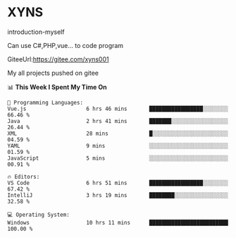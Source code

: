 # XYNS
introduction-myself

Can use C#,PHP,vue... to code program

GiteeUrl:https://gitee.com/xyns001

My all projects pushed on gitee

<!--START_SECTION:waka-->
📊 **This Week I Spent My Time On** 

```text
💬 Programming Languages: 
Vue.js                   6 hrs 46 mins       █████████████████░░░░░░░░   66.46 % 
Java                     2 hrs 41 mins       ███████░░░░░░░░░░░░░░░░░░   26.44 % 
XML                      28 mins             █░░░░░░░░░░░░░░░░░░░░░░░░   04.59 % 
YAML                     9 mins              ░░░░░░░░░░░░░░░░░░░░░░░░░   01.59 % 
JavaScript               5 mins              ░░░░░░░░░░░░░░░░░░░░░░░░░   00.91 % 

🔥 Editors: 
VS Code                  6 hrs 51 mins       █████████████████░░░░░░░░   67.42 % 
IntelliJ                 3 hrs 19 mins       ████████░░░░░░░░░░░░░░░░░   32.58 % 

💻 Operating System: 
Windows                  10 hrs 11 mins      █████████████████████████   100.00 % 
```


<!--END_SECTION:waka-->
